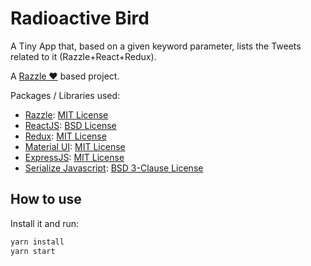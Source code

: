# Radioactive Bird

A Tiny App that, based on a given keyword parameter, lists the Tweets related to it (Razzle+React+Redux).

A [Razzle ♥](https://github.com/jaredpalmer/razzle) based project.


Packages / Libraries used:

* [Razzle](https://github.com/jaredpalmer/razzle): [MIT License](https://github.com/jaredpalmer/razzle/blob/master/LICENSE)
* [ReactJS](https://github.com/facebook/react): [BSD License](https://github.com/facebook/react/blob/master/LICENSE)
* [Redux](https://github.com/reactjs/redux): [MIT License](https://github.com/reactjs/redux/blob/master/LICENSE.md)
* [Material UI](https://github.com/callemall/material-ui): [MIT License](https://github.com/callemall/material-ui/blob/v1-beta/LICENSE)
* [ExpressJS](https://github.com/expressjs/express): [MIT License](https://github.com/expressjs/express/blob/master/LICENSE)
* [Serialize Javascript](https://github.com/yahoo/serialize-javascript): [BSD 3-Clause License](https://github.com/yahoo/serialize-javascript/blob/master/LICENSE)

## How to use

Install it and run:

```bash
yarn install
yarn start
```
